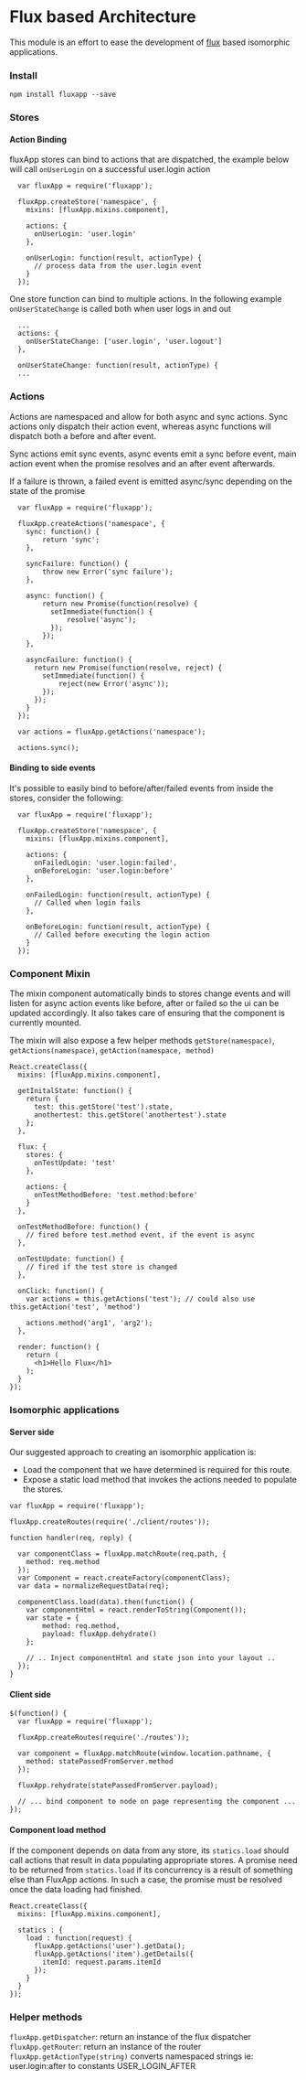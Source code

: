# Flux based Architecture

This module is an effort to ease the development of [flux](http://www.github.com/facebook/flux) based isomorphic applications.

### Install

`npm install fluxapp --save`

### Stores

#### Action Binding

fluxApp stores can bind to actions that are dispatched, the example below will call `onUserLogin`
on a successful user.login action

```
  var fluxApp = require('fluxapp');

  fluxApp.createStore('namespace', {
    mixins: [fluxApp.mixins.component],

    actions: {
      onUserLogin: 'user.login'
    },

    onUserLogin: function(result, actionType) {
      // process data from the user.login event
    }
  });
```

One store function can bind to multiple actions. In the following example
`onUserStateChange` is called both when user logs in and out

```
  ...
  actions: {
    onUserStateChange: ['user.login', 'user.logout']
  },

  onUserStateChange: function(result, actionType) {
  ...

```

### Actions

Actions are namespaced and allow for both async and sync actions. Sync actions only dispatch their
action event, whereas async functions will dispatch both a before and after event.

Sync actions emit sync events, async events emit a sync before event, main action event
when the promise resolves and an after event afterwards.

If a failure is thrown, a failed event is emitted async/sync depending on the state of the promise

```
  var fluxApp = require('fluxapp');

  fluxApp.createActions('namespace', {
    sync: function() {
        return 'sync';
    },

    syncFailure: function() {
        throw new Error('sync failure');
    },

    async: function() {
        return new Promise(function(resolve) {
          setImmediate(function() {
              resolve('async');
          });
        });
    },

    asyncFailure: function() {
      return new Promise(function(resolve, reject) {
        setImmediate(function() {
            reject(new Error('async'));
        });
      });
    }
  });

  var actions = fluxApp.getActions('namespace');

  actions.sync();
```

#### Binding to side events

It's possible to easily bind to before/after/failed events from inside the stores, consider the following:

```
  var fluxApp = require('fluxapp');

  fluxApp.createStore('namespace', {
    mixins: [fluxApp.mixins.component],

    actions: {
      onFailedLogin: 'user.login:failed',
      onBeforeLogin: 'user.login:before'
    },

    onFailedLogin: function(result, actionType) {
      // Called when login fails
    },

    onBeforeLogin: function(result, actionType) {
      // Called before executing the login action
    }
  });
```



### Component Mixin

The mixin component automatically binds to stores change events and will listen for async action events
like before, after or failed so the ui can be updated accordingly. It also takes care of ensuring that
the component is currently mounted.

The mixin will also expose a few helper methods `getStore(namespace)`, `getActions(namespace)`, `getAction(namespace, method)`

```
React.createClass({
  mixins: [fluxApp.mixins.component],

  getInitalState: function() {
    return {
      test: this.getStore('test').state,
      anothertest: this.getStore('anothertest').state
    };
  },

  flux: {
    stores: {
      onTestUpdate: 'test'
    },

    actions: {
      onTestMethodBefore: 'test.method:before'
    }
  },

  onTestMethodBefore: function() {
    // fired before test.method event, if the event is async
  },

  onTestUpdate: function() {
    // fired if the test store is changed
  },

  onClick: function() {
    var actions = this.getActions('test'); // could also use this.getAction('test', 'method')

    actions.method('arg1', 'arg2');
  },

  render: function() {
    return (
      <h1>Hello Flux</h1>
    );
  }
});
```

### Isomorphic applications

#### Server side

Our suggested approach to creating an isomorphic application is:
- Load the component that we have determined is required for this route.
- Expose a static load method that invokes the actions needed to populate the stores.

```
var fluxApp = require('fluxapp');

fluxApp.createRoutes(require('./client/routes'));

function handler(req, reply) {

  var componentClass = fluxApp.matchRoute(req.path, {
    method: req.method
  });
  var Component = react.createFactory(componentClass);
  var data = normalizeRequestData(req);

  componentClass.load(data).then(function() {
    var componentHtml = react.renderToString(Component());
    var state = {
        method: req.method,
        payload: fluxApp.dehydrate()
    };

    // .. Inject componentHtml and state json into your layout ..
  });
}
```

#### Client side

```
$(function() {
  var fluxApp = require('fluxapp');

  fluxApp.createRoutes(require('./routes'));

  var component = fluxApp.matchRoute(window.location.pathname, {
    method: statePassedFromServer.method
  });

  fluxApp.rehydrate(statePassedFromServer.payload);

  // ... bind component to node on page representing the component ...
});
```

#### Component load method

If the component depends on data from any store, its `statics.load`
should call actions that result in data populating appropriate stores. A
promise need to be returned from `statics.load` if its concurrency is a
result of something else than FluxApp actions. In such a case, the
promise must be resolved once the data loading had finished.

```
React.createClass({
  mixins: [fluxApp.mixins.component],

  statics : {
    load : function(request) {
      fluxApp.getActions('user').getData();
      fluxApp.getActions('item').getDetails({
        itemId: request.params.itemId
      });
    }
  }
});
```

### Helper methods

`fluxApp.getDispatcher`: return an instance of the flux dispatcher
`fluxApp.getRouter`: return an instance of the router
`fluxApp.getActionType(string)` converts namespaced strings ie: user.login:after to constants USER_LOGIN_AFTER
